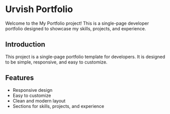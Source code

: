 # Urvish Portfolio

Welcome to the My Portfolio project! This is a single-page developer portfolio designed to showcase my skills, projects, and experience.

## Introduction

This project is a single-page portfolio template for developers. It is designed to be simple, responsive, and easy to customize.

## Features

- Responsive design
- Easy to customize
- Clean and modern layout
- Sections for skills, projects, and experience

